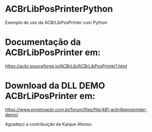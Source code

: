 # ACBrLibPosPrinterPython
Exemplo de uso da ACBrLibPosPrinter com Python

# Documentação da ACBrLibPosPrinter em:  
https://acbr.sourceforge.io/ACBrLib/ACBrLibPosPrinter1.html  

# Download da DLL DEMO ACBrLiPosPrinter em:
https://www.projetoacbr.com.br/forum/files/file/481-acbrlibposprinter-demo/  


Agradeço a contribuição de Kaique Afonso
